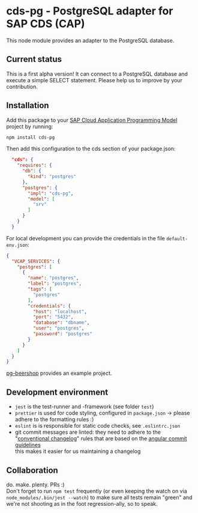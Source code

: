 # cds-pg - PostgreSQL adapter for SAP CDS (CAP)

This node module provides an adapter to the PostgreSQL database.

## Current status

This is a first alpha version! It can connect to a PostgreSQL database and execute a simple SELECT statement. Please help us to improve by your contribution.

## Installation

Add this package to your [SAP Cloud Application Programming Model](https://cap.cloud.sap/docs/) project by running:

```bash
npm install cds-pg
```

Then add this configuration to the cds section of your package.json:

```JSON
  "cds": {
    "requires": {
      "db": {
        "kind": "postgres"
      },
      "postgres": {
        "impl": "cds-pg",
        "model": [
          "srv"
        ]
      }
    }
  }
```

For local development you can provide the credentials in the file `default-env.json`:

```JSON
{
  "VCAP_SERVICES": {
    "postgres": [
      {
        "name": "postgres",
        "label": "postgres",
        "tags": [
          "postgres"
        ],
        "credentials": {
          "host": "localhost",
          "port": "5432",
          "database": "dbname",
          "user": "postgres",
          "password": "postgres"
        }
      }
    ]
  }
}
```

[pg-beershop](https://github.com/gregorwolf/pg-beershop) provides an example project.

## Development environment

- `jest` is the test-runner and -framework (see folder `test`)
- `prettier` is used for code styling, configured in `package.json` -> please adhere to the formatting rules :)
- `eslint` is is responsible for static code checks, see `.eslintrc.json`
- git commit messages are linted: they need to adhere to the "[conventional changelog](https://www.conventionalcommits.org/en/v1.0.0/)" rules that are based on the [angular commit guidelines](https://github.com/angular/angular/blob/master/CONTRIBUTING.md#commit)  
  this makes it easier for us maintaining a changelog

## Collaboration

do. make. plenty. PRs :)  
Don't forget to run `npm test` frequently (or even keeping the watch on via `node_modules/.bin/jest --watch`) to make sure all tests remain "green" 
and we're not shooting as in the foot regression-ally, so to speak.

